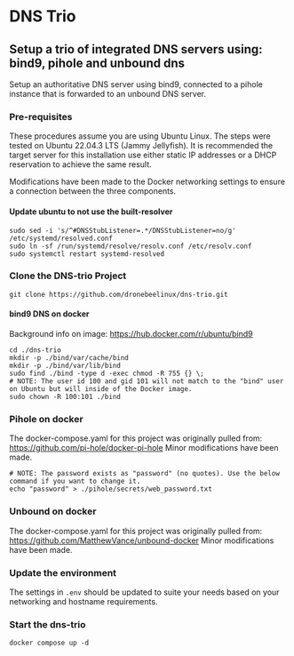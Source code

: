 # DNS Trio
## Setup a trio of integrated DNS servers using: bind9, pihole and unbound dns
Setup an authoritative DNS server using bind9, connected to a pihole instance that is forwarded to an unbound DNS server.
### Pre-requisites
These procedures assume you are using Ubuntu Linux. The steps were tested on Ubuntu 22.04.3 LTS (Jammy Jellyfish). It is recommended the target server for this installation use either static IP addresses or a DHCP reservation to achieve the same result.

Modifications have been made to the Docker networking settings to ensure a connection between the three components.
#### Update ubuntu to not use the built-resolver
```
sudo sed -i 's/^#DNSStubListener=.*/DNSStubListener=no/g' /etc/systemd/resolved.conf
sudo ln -sf /run/systemd/resolve/resolv.conf /etc/resolv.conf
sudo systemctl restart systemd-resolved
```
### Clone the DNS-trio Project
```
git clone https://github.com/dronebeelinux/dns-trio.git
```
#### bind9 DNS on docker
Background info on image:
https://hub.docker.com/r/ubuntu/bind9
```
cd ./dns-trio
mkdir -p ./bind/var/cache/bind
mkdir -p ./bind/var/lib/bind
sudo find ./bind -type d -exec chmod -R 755 {} \;
# NOTE: The user id 100 and gid 101 will not match to the "bind" user on Ubuntu but will inside of the Docker image.
sudo chown -R 100:101 ./bind
```
### Pihole on docker
The docker-compose.yaml for this project was originally pulled from:
https://github.com/pi-hole/docker-pi-hole
Minor modifications have been made.
```
# NOTE: The password exists as "password" (no quotes). Use the below command if you want to change it.
echo "password" > ./pihole/secrets/web_password.txt
```
### Unbound on docker
The docker-compose.yaml for this project was originally pulled from:
https://github.com/MatthewVance/unbound-docker
Minor modifications have been made.
### Update the environment
The settings in ```.env``` should be updated to suite your needs based on your networking and hostname requirements.
### Start the dns-trio
```
docker compose up -d
```